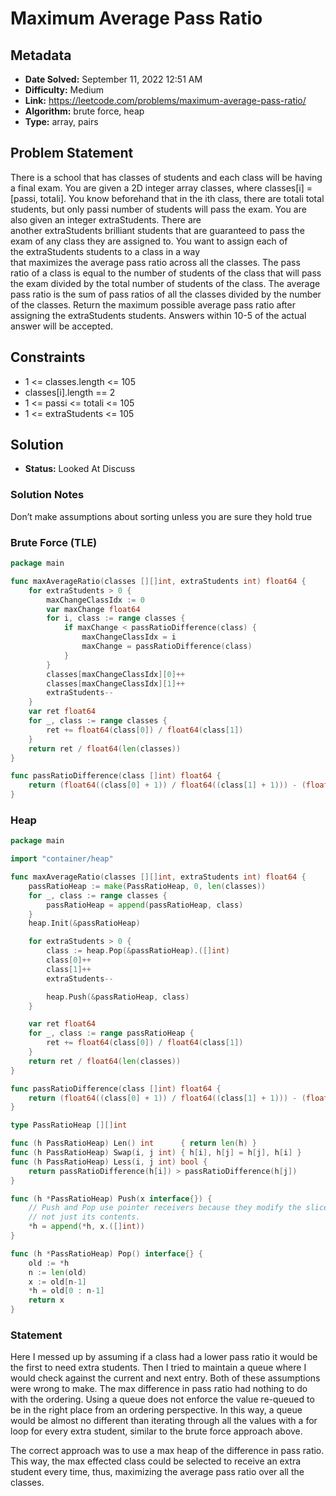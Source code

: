 # Maximum Average Pass Ratio

## Metadata

- **Date Solved:** September 11, 2022 12:51 AM
- **Difficulty:** Medium
- **Link:** https://leetcode.com/problems/maximum-average-pass-ratio/
- **Algorithm:** brute force, heap
- **Type:** array, pairs

## Problem Statement

There is a school that has classes of students and each class will be having a final exam. You are given a 2D integer array classes, where classes[i] = [passi, totali]. You know beforehand that in the ith class, there are totali total students, but only passi number of students will pass the exam.
You are also given an integer extraStudents. There are another extraStudents brilliant students that are guaranteed to pass the exam of any class they are assigned to. You want to assign each of the extraStudents students to a class in a way that maximizes the average pass ratio across all the classes.
The pass ratio of a class is equal to the number of students of the class that will pass the exam divided by the total number of students of the class. The average pass ratio is the sum of pass ratios of all the classes divided by the number of the classes.
Return the maximum possible average pass ratio after assigning the extraStudents students. Answers within 10-5 of the actual answer will be accepted.

## Constraints

- 1 <= classes.length <= 105
- classes[i].length == 2
- 1 <= passi <= totali <= 105
- 1 <= extraStudents <= 105

## Solution

- **Status:** Looked At Discuss

### Solution Notes

Don’t make assumptions about sorting unless you are sure they hold true


### Brute Force (TLE)

```go
package main

func maxAverageRatio(classes [][]int, extraStudents int) float64 {
	for extraStudents > 0 {
		maxChangeClassIdx := 0
		var maxChange float64
		for i, class := range classes {
			if maxChange < passRatioDifference(class) {
				maxChangeClassIdx = i
				maxChange = passRatioDifference(class)
			}
		}
		classes[maxChangeClassIdx][0]++
		classes[maxChangeClassIdx][1]++
		extraStudents--
	}
	var ret float64
	for _, class := range classes {
		ret += float64(class[0]) / float64(class[1])
	}
	return ret / float64(len(classes))
}

func passRatioDifference(class []int) float64 {
	return (float64((class[0] + 1)) / float64((class[1] + 1))) - (float64((class[0])) / float64((class[1])))
}
```

### Heap

```go
package main

import "container/heap"

func maxAverageRatio(classes [][]int, extraStudents int) float64 {
	passRatioHeap := make(PassRatioHeap, 0, len(classes))
	for _, class := range classes {
		passRatioHeap = append(passRatioHeap, class)
	}
	heap.Init(&passRatioHeap)

	for extraStudents > 0 {
		class := heap.Pop(&passRatioHeap).([]int)
		class[0]++
		class[1]++
		extraStudents--

		heap.Push(&passRatioHeap, class)
	}

	var ret float64
	for _, class := range passRatioHeap {
		ret += float64(class[0]) / float64(class[1])
	}
	return ret / float64(len(classes))
}

func passRatioDifference(class []int) float64 {
	return (float64((class[0] + 1)) / float64((class[1] + 1))) - (float64((class[0])) / float64((class[1])))
}

type PassRatioHeap [][]int

func (h PassRatioHeap) Len() int      { return len(h) }
func (h PassRatioHeap) Swap(i, j int) { h[i], h[j] = h[j], h[i] }
func (h PassRatioHeap) Less(i, j int) bool {
	return passRatioDifference(h[i]) > passRatioDifference(h[j])
}

func (h *PassRatioHeap) Push(x interface{}) {
	// Push and Pop use pointer receivers because they modify the slice's length,
	// not just its contents.
	*h = append(*h, x.([]int))
}

func (h *PassRatioHeap) Pop() interface{} {
	old := *h
	n := len(old)
	x := old[n-1]
	*h = old[0 : n-1]
	return x
}
```

### Statement

Here I messed up by assuming if a class had a lower pass ratio it would be the first to need extra students. Then I tried to maintain a queue where I would check against the current and next entry. Both of these assumptions were wrong to make. The max difference in pass ratio had nothing to do with the ordering. Using a queue does not enforce the value re-queued to be in the right place from an ordering perspective. In this way, a queue would be almost no different than iterating through all the values with a for loop for every extra student, similar to the brute force approach above.

The correct approach was to use a max heap of the difference in pass ratio. This way, the max effected class could be selected to receive an extra student every time, thus, maximizing the average pass ratio over all the classes.
